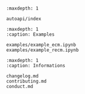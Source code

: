 ```{include} ../README.md
```

```{toctree}
:maxdepth: 1

autoapi/index
```


```{toctree}
:maxdepth: 1
:caption: Examples

examples/example_ecm.ipynb
examples/example_recm.ipynb
```


```{toctree}
:maxdepth: 1
:caption: Informations

changelog.md
contributing.md
conduct.md
```
